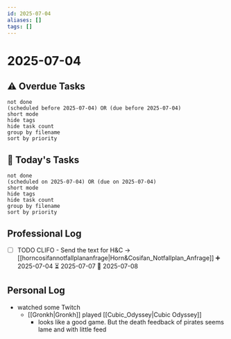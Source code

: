 ```yaml
---
id: 2025-07-04
aliases: []
tags: []
---
```


# 2025-07-04

## ⚠️ Overdue Tasks

```tasks
not done
(scheduled before 2025-07-04) OR (due before 2025-07-04)
short mode
hide tags
hide task count
group by filename
sort by priority
```

## 📅 Today's Tasks

```tasks
not done
(scheduled on 2025-07-04) OR (due on 2025-07-04)
short mode
hide tags
hide task count
group by filename
sort by priority
```

## Professional Log

- [ ] TODO CLIFO - Send the text for H&C -> [[horncosifannotfallplananfrage|Horn&Cosifan_Notfallplan_Anfrage]] ➕ 2025-07-04 ⏳ 2025-07-07 📅 2025-07-08

## Personal Log

- watched some Twitch
  - [[Gronkh|Gronkh]] played [[Cubic_Odyssey|Cubic Odyssey]]
    - looks like a good game. But the death feedback of pirates seems lame and with little feed
